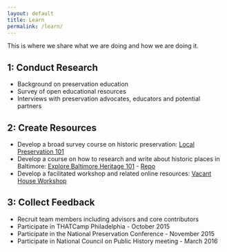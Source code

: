 ```yaml
---
layout: default
title: Learn
permalink: /learn/
---
```


This is where we share what we are doing and how we are doing it.

## 1: Conduct Research

- Background on preservation education
- Survey of open educational resources
- Interviews with preservation advocates, educators and potential partners

##  2: Create Resources

- Develop a broad survey course on historic preservation: [Local Preservation 101](http://localpreservation.github.io/localpreservation-101/)
- Develop a course on how to research and write about historic places in Baltimore: [Explore Baltimore Heritage 101](http://baltimoreheritage.github.io/explore-101/) - [Repo](https://github.com/baltimoreheritage/explore-101/)
- Develop a facilitated workshop and related online resources: [Vacant House Workshop](https://github.com/elipousson/vacant-vernacular/blob/master/vacant-house-workshop.md)

## 3: Collect Feedback

- Recruit team members including advisors and core contributors
- Participate in THATCamp Philadelphia - October 2015
- Participate in the National Preservation Conference - November 2015
- Participate in National Council on Public History meeting - March 2016
